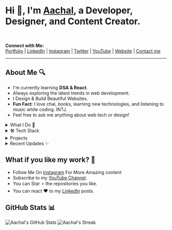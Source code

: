 # Hi 👋, I'm [Aachal](https://aachalpardeshi.tech), a Developer, Designer, and Content Creator.
<br>

**Connect with Me:**  
[Portfolio](https://aachalpardeshi.tech) | [LinkedIn](https://linkedin.com/in/aachal-pardeshi-258257225) | [Instagram](https://www.instagram.com/code_station_/) | [Twitter](https://twitter.com/aachal28) | [YouTube](https://youtube.com/@the.codestation?si=RxRop7UK24jHUKfl?sub_confirmation=1) | [Website](https://thecodestation.in)
| [Contact me](https://topmate.io/aachal28")

--------------------------------------------------------------------------------------------------------------------------------------------------

## About Me 🔍

- I'm currently learning **DSA & React**.
- Always exploring the latest trends in web development.
- I Design & Build Beautiful Websites.
- **Fun Fact**: I love chai, books, learning new technologies, and listening to music while coding. INTJ.
- Feel free to ask me anything about web tech or design!

  
<details>
<summary>What I Do 🚀</summary>

  <details>
   <summary>Content Creation 🎥</summary>
    
  - Making short-form content on programming on [Instagram](https://www.instagram.com/code_station_/).
  - Join me on LinkedIn to see my daily posts.
  </details>  
  
  <details>
  <summary>Design 🎨</summary>
    
  - Crafting visual designs and user experiences in [Figma](https://www.figma.com/aachal28).
  - Check out my design portfolio on [Dribbble](https://dribbble.com/aachal28).
  </details>
  
  <details>
  <summary>Development 💻</summary>
    
  - Building and deploying web applications and websites [Projects](#Projects)
   - [CodingGeeks](#codinggeeks)
  - [PDFTalk](#pdf-talk)
</details>

<details>
<summary>Open Source 🌍</summary>
  
- Participated in Hacktoberfest '23, contributed to and mentored in GSSoC.
- You can also scroll down and get more information on [my GitHub profile]((https://github/aachal28). 
</details>

</details>

<details>
<summary>🛠️ Tech Stack</summary>

**Frontend:** `HTML`, `CSS`, `JavaScript`, `React`, `Next.JS`, `Angular`  
**Backend:** `Node.js`, `Express`, `MongoDB`, `Postman`  
**Design:** `Figma`, `Canva`  
**Tools:** `Git`, `VSCode`, `Notion`, `ChatGPT`  

</details>

<details>
<summary> Projects</summary>

| **Project Name** | **Description** | **URL** | **Tech Stack** |
|------------------|-----------------|---------|----------------|
| CodingGeeks      | EdTech platform | [Link](https://github.com/aachal28/EdTech_MERN-Stack) | React, MongoDB, NodeJS, ExpressJS |
| PDFTalk          | Like ChatGPT, you can give prompts and get answers | [Link](https://github.com/aachal28/pdftalk) | ReactJS, Python, LLM, Node.js, Express |

</details>
<details>
<summary>Recent Updates ✨</summary>

- [Free APIs for Your Project](https://www.instagram.com/p/C9w8eOTALeb/?utm_source=ig_web_copy_link&igsh=MzRlODBiNWFlZA==) : Check out my newest post!
</details>

## What if you like my work? 🤩

- Follow Me On [Instagram]() For More Amazing content 
- Subscribe to my [YouTube Channel](https://youtube.com/@the.codestation?si=RxRop7UK24jHUKfl?sub_confirmation=1).
- You can Star ⭐ the repositories you like.
- You can react ❤️ to my [LinkedIn](https://www.linkedin.com/in/aachalpardeshi/) posts.

## GitHub Stats 📊

![Aachal's GitHub Stats](https://github-readme-stats.vercel.app/api?username=aachal28&theme=dark&show_icons=true) ![Aachal's Streak](https://github-readme-streak-stats.herokuapp.com/?user=aachal28&background=0e0e0e&hide_border=true)
